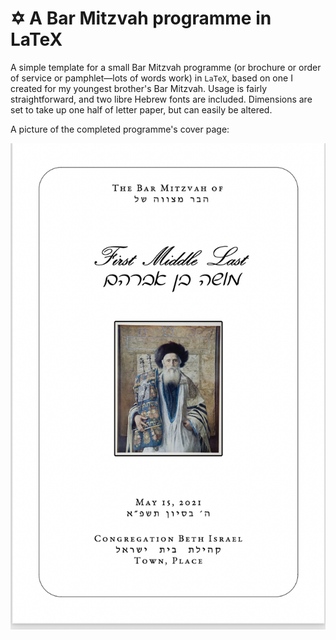 # ✡ A Bar Mitzvah programme in LaTeX
A simple template for a small Bar Mitzvah programme (or brochure or order of service or pamphlet—lots of words work) in `LaTeX`, based on one I created for my youngest brother's Bar Mitzvah.  Usage is fairly straightforward, and two libre Hebrew fonts are included.  Dimensions are set to take up one half of letter paper, but can easily be altered.

A picture of the completed programme's cover page:


![programme cover](https://github.com/ezgranet/bar-mitzvah-programme/blob/main/cover.png)

